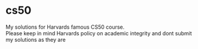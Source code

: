 # cs50
My solutions for Harvards famous CS50 course.  
Please keep in mind Harvards policy on academic integrity and dont submit my solutions as they are
